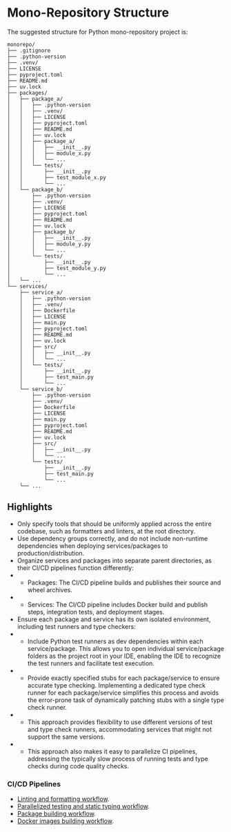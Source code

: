# Mono-Repository Structure

The suggested structure for Python mono-repository project is:

```text
monorepo/
├── .gitignore
├── .python-version
├── .venv/
├── LICENSE
├── pyproject.toml
├── README.md
├── uv.lock
├── packages/
│   ├── package_a/
│   │   ├── .python-version
│   │   ├── .venv/
│   │   ├── LICENSE
│   │   ├── pyproject.toml
│   │   ├── README.md
│   │   ├── uv.lock
│   │   ├── package_a/
│   │   │   ├── __init__.py
│   │   │   ├── module_x.py
│   │   │   └── ...
│   │   └── tests/
│   │       ├── __init__.py
│   │       ├── test_module_x.py
│   │       └── ...
│   └── package_b/
│       ├── .python-version
│       ├── .venv/
│       ├── LICENSE
│       ├── pyproject.toml
│       ├── README.md
│       ├── uv.lock
│       ├── package_b/
│       │   ├── __init__.py
│       │   ├── module_y.py
│       │   └── ...
│       └── tests/
│           ├── __init__.py
│           ├── test_module_y.py
│           └── ...
│   └── ...
└── services/
    ├── service_a/
    │   ├── .python-version
    │   ├── .venv/
    │   ├── Dockerfile
    │   ├── LICENSE
    │   ├── main.py
    │   ├── pyproject.toml
    │   ├── README.md
    │   ├── uv.lock
    │   ├── src/
    │   │   ├── __init__.py
    │   │   └── ...
    │   └── tests/
    │       ├── __init__.py
    │       ├── test_main.py
    │       └── ...
    └── service_b/
        ├── .python-version
        ├── .venv/
        ├── Dockerfile
        ├── LICENSE
        ├── main.py
        ├── pyproject.toml
        ├── README.md
        ├── uv.lock
        ├── src/
        │   ├── __init__.py
        │   └── ...
        └── tests/
            ├── __init__.py
            ├── test_main.py
            └── ...
    └── ...
```

## Highlights

- Only specify tools that should be uniformly applied across the entire codebase, such as formatters and linters, at the
  root directory.
- Use dependency groups correctly, and do not include non-runtime dependencies when deploying services/packages to
  production/distribution.
- Organize services and packages into separate parent directories, as their CI/CD pipelines function differently:
-
    - Packages: The CI/CD pipeline builds and publishes their source and wheel archives.
-
    - Services: The CI/CD pipeline includes Docker build and publish steps, integration tests, and deployment stages.
- Ensure each package and service has its own isolated environment, including test runners and type checkers:
-
    - Include Python test runners as dev dependencies within each service/package. This allows you to open individual
      service/package folders as the project root in your IDE, enabling the IDE to recognize the test runners and
      facilitate test execution.
-
    - Provide exactly specified stubs for each package/service to ensure accurate type checking. Implementing a
      dedicated type check runner for each package/service simplifies this process and avoids the error-prone task of
      dynamically patching stubs with a single type check runner.
-
    - This approach provides flexibility to use different versions of test and type check runners, accommodating
      services that might not support the same versions.
-
    - This approach also makes it easy to parallelize CI pipelines, addressing the typically slow process of running
      tests and type checks during code quality checks.

### CI/CD Pipelines

- [Linting and formatting workflow](../.github/workflows/monorepo_lint_format_check.yaml).
- [Parallelized testing and static typing workflow](../.github/workflows/monorepo_tests_static_typing.yaml).
- [Package building workflow](../.github/workflows/monorepo_package_build.yaml).
- [Docker images building workflow](../.github/workflows/monorepo_build_docker.yaml).
